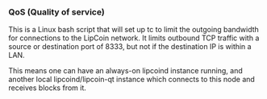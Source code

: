 ### QoS (Quality of service) ###

This is a Linux bash script that will set up tc to limit the outgoing bandwidth for connections to the LipCoin network. It limits outbound TCP traffic with a source or destination port of 8333, but not if the destination IP is within a LAN.

This means one can have an always-on lipcoind instance running, and another local lipcoind/lipcoin-qt instance which connects to this node and receives blocks from it.
